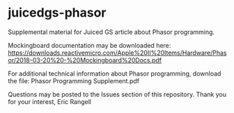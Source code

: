 # juicedgs-phasor
Supplemental material for Juiced GS article about Phasor programming.

Mockingboard documentation may be downloaded here:
https://downloads.reactivemicro.com/Apple%20II%20Items/Hardware/Phasor/2018-03-20%20-%20Mockingboard%20Docs.pdf

For additional technical information about Phasor programming, download the file: 
Phasor Programming Supplement.pdf 

Questions may be posted to the Issues section of this repository.
Thank you for your interest,
Eric Rangell
